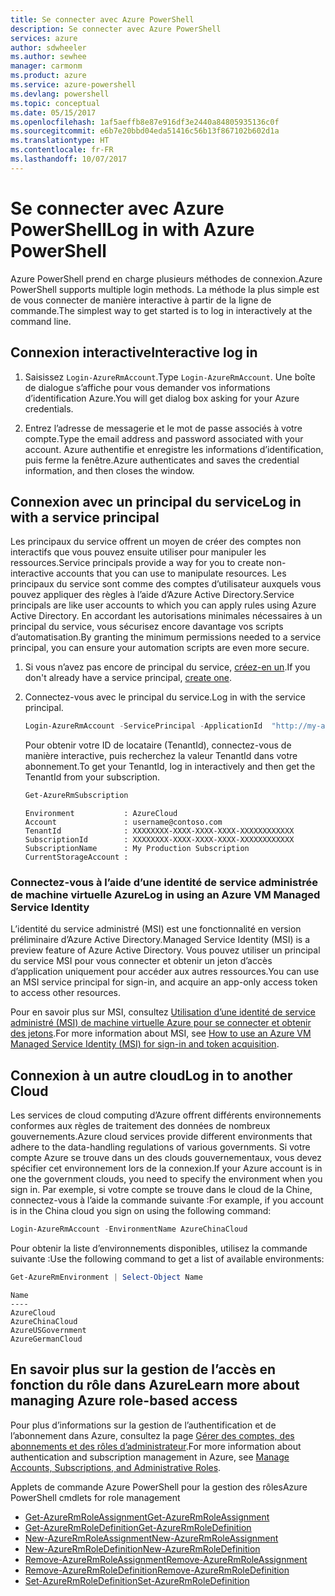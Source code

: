```yaml
---
title: Se connecter avec Azure PowerShell
description: Se connecter avec Azure PowerShell
services: azure
author: sdwheeler
ms.author: sewhee
manager: carmonm
ms.product: azure
ms.service: azure-powershell
ms.devlang: powershell
ms.topic: conceptual
ms.date: 05/15/2017
ms.openlocfilehash: 1af5aeffb8e87e916df3e2440a84805935136c0f
ms.sourcegitcommit: e6b7e20bbd04eda51416c56b13f867102b602d1a
ms.translationtype: HT
ms.contentlocale: fr-FR
ms.lasthandoff: 10/07/2017
---
```

# <a name="log-in-with-azure-powershell"></a><span data-ttu-id="37871-103">Se connecter avec Azure PowerShell</span><span class="sxs-lookup"><span data-stu-id="37871-103">Log in with Azure PowerShell</span></span>

<span data-ttu-id="37871-104">Azure PowerShell prend en charge plusieurs méthodes de connexion.</span><span class="sxs-lookup"><span data-stu-id="37871-104">Azure PowerShell supports multiple login methods.</span></span> <span data-ttu-id="37871-105">La méthode la plus simple est de vous connecter de manière interactive à partir de la ligne de commande.</span><span class="sxs-lookup"><span data-stu-id="37871-105">The simplest way to get started is to log in interactively at the command line.</span></span>

## <a name="interactive-log-in"></a><span data-ttu-id="37871-106">Connexion interactive</span><span class="sxs-lookup"><span data-stu-id="37871-106">Interactive log in</span></span>

1. <span data-ttu-id="37871-107">Saisissez `Login-AzureRmAccount`.</span><span class="sxs-lookup"><span data-stu-id="37871-107">Type `Login-AzureRmAccount`.</span></span> <span data-ttu-id="37871-108">Une boîte de dialogue s’affiche pour vous demander vos informations d’identification Azure.</span><span class="sxs-lookup"><span data-stu-id="37871-108">You will get dialog box asking for your Azure credentials.</span></span>

2. <span data-ttu-id="37871-109">Entrez l’adresse de messagerie et le mot de passe associés à votre compte.</span><span class="sxs-lookup"><span data-stu-id="37871-109">Type the email address and password associated with your account.</span></span> <span data-ttu-id="37871-110">Azure authentifie et enregistre les informations d’identification, puis ferme la fenêtre.</span><span class="sxs-lookup"><span data-stu-id="37871-110">Azure authenticates and saves the credential information, and then closes the window.</span></span>

## <a name="log-in-with-a-service-principal"></a><span data-ttu-id="37871-111">Connexion avec un principal du service</span><span class="sxs-lookup"><span data-stu-id="37871-111">Log in with a service principal</span></span>

<span data-ttu-id="37871-112">Les principaux du service offrent un moyen de créer des comptes non interactifs que vous pouvez ensuite utiliser pour manipuler les ressources.</span><span class="sxs-lookup"><span data-stu-id="37871-112">Service principals provide a way for you to create non-interactive accounts that you can use to manipulate resources.</span></span> <span data-ttu-id="37871-113">Les principaux du service sont comme des comptes d’utilisateur auxquels vous pouvez appliquer des règles à l’aide d’Azure Active Directory.</span><span class="sxs-lookup"><span data-stu-id="37871-113">Service principals are like user accounts to which you can apply rules using Azure Active Directory.</span></span> <span data-ttu-id="37871-114">En accordant les autorisations minimales nécessaires à un principal du service, vous sécurisez encore davantage vos scripts d’automatisation.</span><span class="sxs-lookup"><span data-stu-id="37871-114">By granting the minimum permissions needed to a service principal, you can ensure your automation scripts are even more secure.</span></span>

1. <span data-ttu-id="37871-115">Si vous n’avez pas encore de principal du service, [créez-en un](create-azure-service-principal-azureps.md).</span><span class="sxs-lookup"><span data-stu-id="37871-115">If you don't already have a service principal, [create one](create-azure-service-principal-azureps.md).</span></span>

2. <span data-ttu-id="37871-116">Connectez-vous avec le principal du service.</span><span class="sxs-lookup"><span data-stu-id="37871-116">Log in with the service principal.</span></span>

    ```powershell
    Login-AzureRmAccount -ServicePrincipal -ApplicationId  "http://my-app" -Credential $pscredential -TenantId $tenantid
    ```

    <span data-ttu-id="37871-117">Pour obtenir votre ID de locataire (TenantId), connectez-vous de manière interactive, puis recherchez la valeur TenantId dans votre abonnement.</span><span class="sxs-lookup"><span data-stu-id="37871-117">To get your TenantId, log in interactively and then get the TenantId from your subscription.</span></span>

    ```powershell
    Get-AzureRmSubscription
    ```

    ```
    Environment           : AzureCloud
    Account               : username@contoso.com
    TenantId              : XXXXXXXX-XXXX-XXXX-XXXX-XXXXXXXXXXXX
    SubscriptionId        : XXXXXXXX-XXXX-XXXX-XXXX-XXXXXXXXXXXX
    SubscriptionName      : My Production Subscription
    CurrentStorageAccount :
    ```

### <a name="log-in-using-an-azure-vm-managed-service-identity"></a><span data-ttu-id="37871-118">Connectez-vous à l’aide d’une identité de service administrée de machine virtuelle Azure</span><span class="sxs-lookup"><span data-stu-id="37871-118">Log in using an Azure VM Managed Service Identity</span></span>

<span data-ttu-id="37871-119">L’identité du service administré (MSI) est une fonctionnalité en version préliminaire d’Azure Active Directory.</span><span class="sxs-lookup"><span data-stu-id="37871-119">Managed Service Identity (MSI) is a preview feature of Azure Active Directory.</span></span> <span data-ttu-id="37871-120">Vous pouvez utiliser un principal du service MSI pour vous connecter et obtenir un jeton d’accès d’application uniquement pour accéder aux autres ressources.</span><span class="sxs-lookup"><span data-stu-id="37871-120">You can use an MSI service principal for sign-in, and acquire an app-only access token to access other resources.</span></span>

<span data-ttu-id="37871-121">Pour en savoir plus sur MSI, consultez [Utilisation d’une identité de service administré (MSI) de machine virtuelle Azure pour se connecter et obtenir des jetons](/azure/active-directory/msi-how-to-get-access-token-using-msi).</span><span class="sxs-lookup"><span data-stu-id="37871-121">For more information about MSI, see [How to use an Azure VM Managed Service Identity (MSI) for sign-in and token acquisition](/azure/active-directory/msi-how-to-get-access-token-using-msi).</span></span>

## <a name="log-in-to-another-cloud"></a><span data-ttu-id="37871-122">Connexion à un autre cloud</span><span class="sxs-lookup"><span data-stu-id="37871-122">Log in to another Cloud</span></span>

<span data-ttu-id="37871-123">Les services de cloud computing d’Azure offrent différents environnements conformes aux règles de traitement des données de nombreux gouvernements.</span><span class="sxs-lookup"><span data-stu-id="37871-123">Azure cloud services provide different environments that adhere to the data-handling regulations of various governments.</span></span> <span data-ttu-id="37871-124">Si votre compte Azure se trouve dans un des clouds gouvernementaux, vous devez spécifier cet environnement lors de la connexion.</span><span class="sxs-lookup"><span data-stu-id="37871-124">If your Azure account is in one the government clouds, you need to specify the environment when you sign in.</span></span> <span data-ttu-id="37871-125">Par exemple, si votre compte se trouve dans le cloud de la Chine, connectez-vous à l’aide la commande suivante :</span><span class="sxs-lookup"><span data-stu-id="37871-125">For example, if you account is in the China cloud you sign on using the following command:</span></span>

```powershell
Login-AzureRmAccount -EnvironmentName AzureChinaCloud
```

<span data-ttu-id="37871-126">Pour obtenir la liste d’environnements disponibles, utilisez la commande suivante :</span><span class="sxs-lookup"><span data-stu-id="37871-126">Use the following command to get a list of available environments:</span></span>

```powershell
Get-AzureRmEnvironment | Select-Object Name
```

```
Name
----
AzureCloud
AzureChinaCloud
AzureUSGovernment
AzureGermanCloud
```

## <a name="learn-more-about-managing-azure-role-based-access"></a><span data-ttu-id="37871-127">En savoir plus sur la gestion de l’accès en fonction du rôle dans Azure</span><span class="sxs-lookup"><span data-stu-id="37871-127">Learn more about managing Azure role-based access</span></span>

<span data-ttu-id="37871-128">Pour plus d’informations sur la gestion de l’authentification et de l’abonnement dans Azure, consultez la page [Gérer des comptes, des abonnements et des rôles d’administrateur](/azure/active-directory/role-based-access-control-configure).</span><span class="sxs-lookup"><span data-stu-id="37871-128">For more information about authentication and subscription management in Azure, see [Manage Accounts, Subscriptions, and Administrative Roles](/azure/active-directory/role-based-access-control-configure).</span></span>

<span data-ttu-id="37871-129">Applets de commande Azure PowerShell pour la gestion des rôles</span><span class="sxs-lookup"><span data-stu-id="37871-129">Azure PowerShell cmdlets for role management</span></span>

* [<span data-ttu-id="37871-130">Get-AzureRmRoleAssignment</span><span class="sxs-lookup"><span data-stu-id="37871-130">Get-AzureRmRoleAssignment</span></span>](/powershell/module/AzureRM.Resources/Get-AzureRmRoleAssignment)
* [<span data-ttu-id="37871-131">Get-AzureRmRoleDefinition</span><span class="sxs-lookup"><span data-stu-id="37871-131">Get-AzureRmRoleDefinition</span></span>](/powershell/module/AzureRM.Resources/Get-AzureRmRoleDefinition)
* [<span data-ttu-id="37871-132">New-AzureRmRoleAssignment</span><span class="sxs-lookup"><span data-stu-id="37871-132">New-AzureRmRoleAssignment</span></span>](/powershell/module/AzureRM.Resources/New-AzureRmRoleAssignment)
* [<span data-ttu-id="37871-133">New-AzureRmRoleDefinition</span><span class="sxs-lookup"><span data-stu-id="37871-133">New-AzureRmRoleDefinition</span></span>](/powershell/module/AzureRM.Resources/New-AzureRmRoleDefinition)
* [<span data-ttu-id="37871-134">Remove-AzureRmRoleAssignment</span><span class="sxs-lookup"><span data-stu-id="37871-134">Remove-AzureRmRoleAssignment</span></span>](/powershell/module/AzureRM.Resources/Remove-AzureRmRoleAssignment)
* [<span data-ttu-id="37871-135">Remove-AzureRmRoleDefinition</span><span class="sxs-lookup"><span data-stu-id="37871-135">Remove-AzureRmRoleDefinition</span></span>](/powershell/module/AzureRM.Resources/Remove-AzureRmRoleDefinition)
* [<span data-ttu-id="37871-136">Set-AzureRmRoleDefinition</span><span class="sxs-lookup"><span data-stu-id="37871-136">Set-AzureRmRoleDefinition</span></span>](/powershell/moduel/AzureRM.Resources/Set-AzureRmRoleDefinition)
